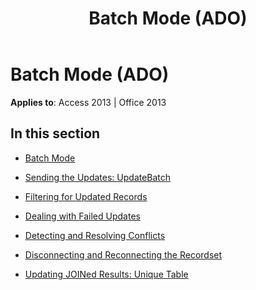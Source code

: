 ﻿---
title: Batch Mode (ADO)
TOCTitle: Batch Mode
ms:assetid: a67dc9ec-10b7-4b46-8110-21c0f6592fb7
ms:mtpsurl: https://msdn.microsoft.com/library/JJ249770(v=office.15)
ms:contentKeyID: 48546857
ms.date: 09/18/2015
mtps_version: v=office.15
---

# Batch Mode (ADO)


**Applies to**: Access 2013 | Office 2013

## In this section

  - [Batch Mode](batch-mode.md)

  - [Sending the Updates: UpdateBatch](sending-the-updates-updatebatch.md)

  - [Filtering for Updated Records](filtering-for-updated-records.md)

  - [Dealing with Failed Updates](dealing-with-failed-updates.md)

  - [Detecting and Resolving Conflicts](detecting-and-resolving-conflicts.md)

  - [Disconnecting and Reconnecting the Recordset](disconnecting-and-reconnecting-the-recordset.md)

  - [Updating JOINed Results: Unique Table](updating-joined-results-unique-table.md)

